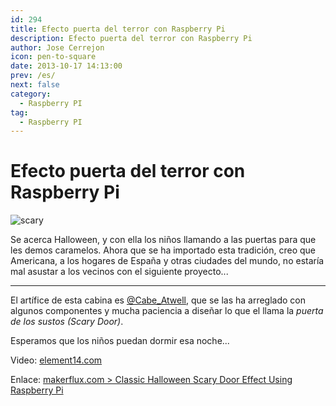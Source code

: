 ```yaml
---
id: 294
title: Efecto puerta del terror con Raspberry Pi
description: Efecto puerta del terror con Raspberry Pi
author: Jose Cerrejon
icon: pen-to-square
date: 2013-10-17 14:13:00
prev: /es/
next: false
category:
  - Raspberry PI
tag:
  - Raspberry PI
---
```


# Efecto puerta del terror con Raspberry Pi

![scary](/images/2013/10/scary.jpg)

Se acerca Halloween, y con ella los niños llamando a las puertas para que les demos caramelos. Ahora que se ha importado esta tradición, creo que Americana, a los hogares de España y otras ciudades del mundo, no estaría mal asustar a los vecinos con el siguiente proyecto...

- - -
El artífice de esta cabina es [@Cabe_Atwell](http://twitter.com/Cabe_Atwell), que se las ha arreglado con algunos componentes y mucha paciencia a diseñar lo que el llama la *puerta de los sustos (Scary Door)*. 

Esperamos que los niños puedan dormir esa noche...

Video: [element14.com](http://www.element14.com/community/videos/9819)

Enlace: [makerflux.com > Classic Halloween Scary Door Effect Using Raspberry Pi](http://makerflux.com/projects/classic-halloween-scary-door-effect-using-raspberry-pi)